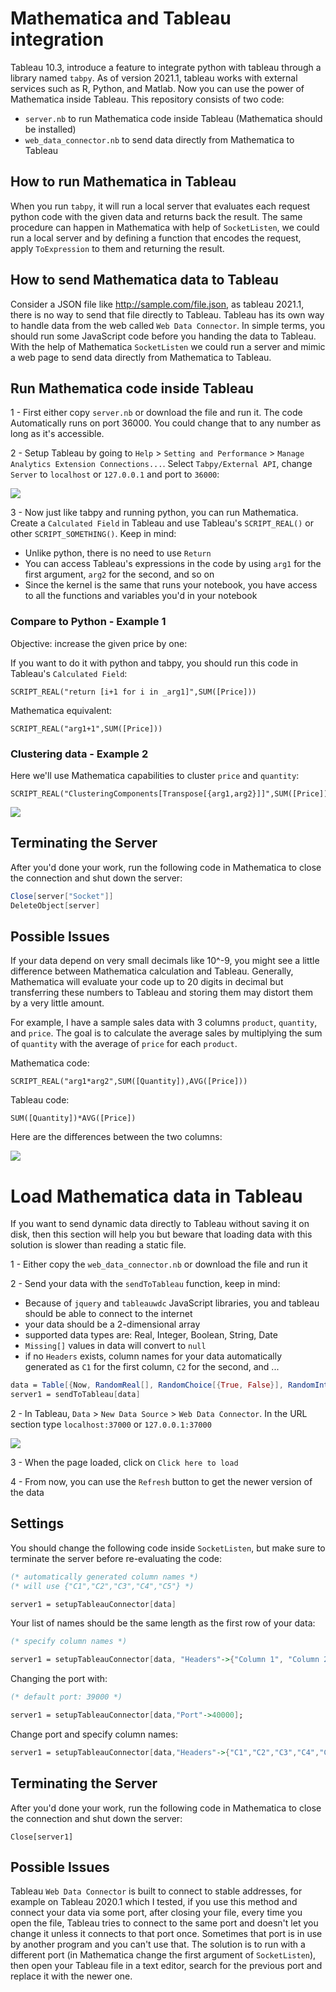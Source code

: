 # Mathematica and Tableau integration
Tableau 10.3, introduce a feature to integrate python with tableau through a library named `tabpy`. As of version 2021.1, tableau works with external services such as R, Python, and Matlab. Now you can use the power of Mathematica inside Tableau. This repository consists of two code:
- `server.nb` to run Mathematica code inside Tableau (Mathematica should be installed)
- `web_data_connector.nb` to send data directly from Mathematica to Tableau


## How to run Mathematica in Tableau
When you run `tabpy`, it will run a local server that evaluates each request python code with the given data and returns back the result. The same procedure can happen in Mathematica with help of `SocketListen`, we could run a local server and by defining a function that encodes the request, apply `ToExpression` to them and returning the result.

## How to send Mathematica data to Tableau
Consider a JSON file like http://sample.com/file.json, as tableau 2021.1, there is no way to send that file directly to Tableau. Tableau has its own way to handle data from the web called `Web Data Connector`. In simple terms, you should run some JavaScript code before you handing the data to Tableau. With the help of Mathematica `SocketListen` we could run a server and mimic a web page to send data directly from Mathematica to Tableau.

## Run Mathematica code inside Tableau
1 - First either copy `server.nb` or download the file and run it. The code Automatically runs on port 36000. You could change that to any number as long as it's accessible.

2 - Setup Tableau by going to `Help` > `Setting and Performance` > `Manage Analytics Extension Connections...`. Select `Tabpy/External API`, change `Server` to `localhost` or `127.0.0.1` and port to `36000`:

![](https://i.imgur.com/8e3Znso.png)

3 - Now just like tabpy and running python, you can run Mathematica. Create a `Calculated Field` in Tableau and use Tableau's `SCRIPT_REAL()` or other `SCRIPT_SOMETHING()`. Keep in mind:
- Unlike python, there is no need to use `Return`
- You can access Tableau's expressions in the code by using `arg1` for the first argument, `arg2` for the second, and so on
- Since the kernel is the same that runs your notebook, you have access to all the functions and variables you'd in your notebook


### Compare to Python - Example 1
Objective: increase the given price by one:

If you want to do it with python and tabpy, you should run this code in Tableau's `Calculated Field`:

```tableau
SCRIPT_REAL("return [i+1 for i in _arg1]",SUM([Price]))
```

Mathematica equivalent:
```tableau
SCRIPT_REAL("arg1+1",SUM([Price]))
```

### Clustering data - Example 2
Here we'll use Mathematica capabilities to cluster `price` and `quantity`:
```tableau
SCRIPT_REAL("ClusteringComponents[Transpose[{arg1,arg2}]]",SUM([Price]),SUM([Quantity]))
```
![](https://i.imgur.com/fBJ0wn6.png)

## Terminating the Server
After you'd done your work, run the following code in Mathematica to close the connection and shut down the server:
```mathematica
Close[server["Socket"]]
DeleteObject[server]
```

## Possible Issues
If your data depend on very small decimals like 10^-9, you might see a little difference between Mathematica calculation and Tableau. Generally, Mathematica will evaluate your code up to 20 digits in decimal but transferring these numbers to Tableau and storing them may distort them by a very little amount.

For example, I have a sample sales data with 3 columns `product`, `quantity`, and `price`. The goal is to calculate the average sales by multiplying the sum of `quantity` with the average of `price` for each `product`.

Mathematica code:
```tableau
SCRIPT_REAL("arg1*arg2",SUM([Quantity]),AVG([Price]))
```
Tableau code:
```tableau
SUM([Quantity])*AVG([Price])
```
Here are the differences between the two columns:

![](https://i.imgur.com/nyKhtbQ.png)

# Load Mathematica data in Tableau
If you want to send dynamic data directly to Tableau without saving it on disk, then this section will help you but beware that loading data with this solution is slower than reading a static file.

1 - Either copy the `web_data_connector.nb` or download the file and run it

2 - Send your data with the `sendToTableau` function, keep in mind:
- Because of `jquery` and `tableauwdc` JavaScript libraries, you and tableau should be able to connect to the internet 
- your data should be a 2-dimensional array
- supported data types are: Real, Integer, Boolean, String, Date
- `Missing[]` values in data will convert to `null`
- if no `Headers` exists, column names for your data automatically generated as `C1` for the first column, `C2` for the second, and ...

```mathematica
data = Table[{Now, RandomReal[], RandomChoice[{True, False}], RandomInteger[10], "Test"}, 4];
server1 = sendToTableau[data]
```

2 - In Tableau, `Data` > `New Data Source` > `Web Data Connector`. In the URL section type `localhost:37000` or `127.0.0.1:37000`

![](https://i.imgur.com/5vNuW2y.png)

3 - When the page loaded, click on `Click here to load`

4 - From now, you can use the `Refresh` button to get the newer version of the data

## Settings
You should change the following code inside `SocketListen`, but make sure to terminate the server before re-evaluating the code:
```mathematica
(* automatically generated column names *)
(* will use {"C1","C2","C3","C4","C5"} *)

server1 = setupTableauConnector[data]
```

Your list of names should be the same length as the first row of your data:
```mathematica
(* specify column names *)

server1 = setupTableauConnector[data, "Headers"->{"Column 1", "Column 2", "Column 3", "Column 4", "Column 5"}];
```
Changing the port with:
```mathematica
(* default port: 39000 *)

server1 = setupTableauConnector[data,"Port"->40000];
```

Change port and specify column names:
```mathematica
server1 = setupTableauConnector[data,"Headers"->{"C1","C2","C3","C4","C5"},"Port"->40000];
```

## Terminating the Server
After you'd done your work, run the following code in Mathematica to close the connection and shut down the server:
```
Close[server1]
```


## Possible Issues
Tableau `Web Data Connector` is built to connect to stable addresses, for example on Tableau 2020.1 which I tested, if you use this method and connect your data via some port, after closing your file, every time you open the file, Tableau tries to connect to the same port and doesn't let you change it unless it connects to that port once. Sometimes that port is in use by another program and you can't use that. The solution is to run with a different port (in Mathematica change the first argument of `SocketListen`), then open your Tableau file in a text editor, search for the previous port and replace it with the newer one.
